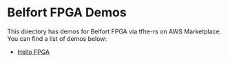 # Belfort FPGA Demos

This directory has demos for Belfort FPGA via tfhe-rs on AWS Marketplace. You can find a list of demos below:

- [Hello FPGA](https://github.com/belfortlabs/hello-fpga)
